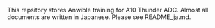 This repsitory stores Anwible training for A10 Thunder ADC. 
Almost all documents are written in Japanese.
Please see README_ja.md.
